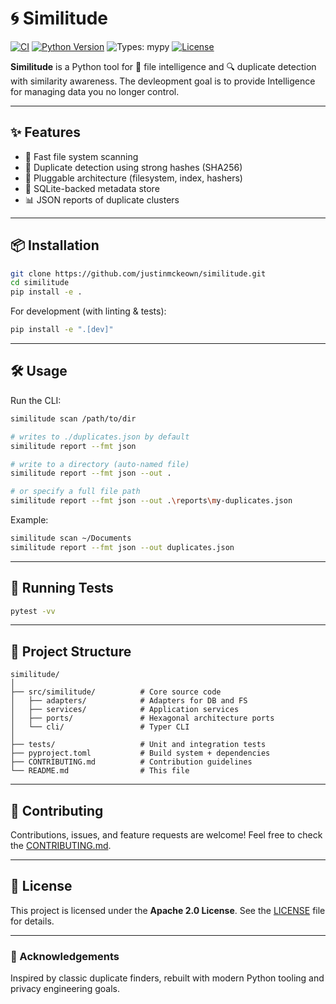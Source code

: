 # 🌀 Similitude

[![CI](https://github.com/justinmckeown/similitude/actions/workflows/ci.yml/badge.svg)](https://github.com/justinmckeown/similitude/actions/workflows/ci.yml)
[![Python Version](https://img.shields.io/badge/python-3.10%2B-blue)](https://www.python.org/downloads/)
![Types: mypy](https://img.shields.io/badge/types-mypy-informational)
[![License](https://img.shields.io/badge/license-Apache--2.0-green)](LICENSE)

**Similitude** is a Python tool for 📂 file intelligence and 🔍 duplicate detection with similarity awareness. The devleopment goal is to provide Intelligence for managing data you no longer control.

---

## ✨ Features

- 🚀 Fast file system scanning
- 🧩 Duplicate detection using strong hashes (SHA256)
- 🔎 Pluggable architecture (filesystem, index, hashers)
- 💾 SQLite-backed metadata store
- 📊 JSON reports of duplicate clusters

---

## 📦 Installation

```bash
git clone https://github.com/justinmckeown/similitude.git
cd similitude
pip install -e .
```

For development (with linting & tests):

```bash
pip install -e ".[dev]"
```

---

## 🛠️ Usage

Run the CLI:

```bash
similitude scan /path/to/dir

# writes to ./duplicates.json by default
similitude report --fmt json

# write to a directory (auto-named file)
similitude report --fmt json --out .

# or specify a full file path
similitude report --fmt json --out .\reports\my-duplicates.json

```

Example:

```bash
similitude scan ~/Documents
similitude report --fmt json --out duplicates.json
```

---

## 🧪 Running Tests

```bash
pytest -vv
```

---

## 📂 Project Structure

```
similitude/
│
├── src/similitude/          # Core source code
│   ├── adapters/            # Adapters for DB and FS
│   ├── services/            # Application services
│   ├── ports/               # Hexagonal architecture ports
│   └── cli/                 # Typer CLI
│
├── tests/                   # Unit and integration tests
├── pyproject.toml           # Build system + dependencies
├── CONTRIBUTING.md          # Contribution guidelines
└── README.md                # This file
```

---

## 🤝 Contributing

Contributions, issues, and feature requests are welcome!
Feel free to check the [CONTRIBUTING.md](CONTRIBUTING.md).

---

## 📜 License

This project is licensed under the **Apache 2.0 License**.
See the [LICENSE](LICENSE) file for details.

---

### 🙌 Acknowledgements
Inspired by classic duplicate finders, rebuilt with modern Python tooling and privacy engineering goals.
